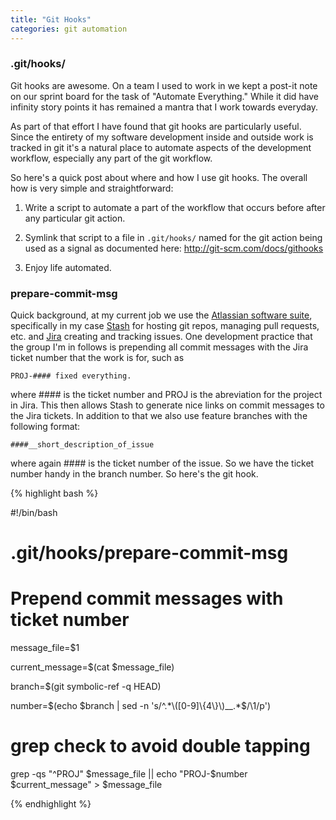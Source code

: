 ```yaml
---
title: "Git Hooks"
categories: git automation
---
```


### .git/hooks/

Git hooks are awesome. On a team I used to work in we kept a post-it note on
our sprint board for the task of "Automate Everything." While it did have
infinity story points it has remained a mantra that I work towards everyday.

As part of that effort I have found that git hooks are particularly useful.
Since the entirety of my software development inside and outside work is
tracked in git it's a natural place to automate aspects of the development
workflow, especially any part of the git workflow.

So here's a quick post about where and how I use git hooks. The overall how
is very simple and straightforward:

1. Write a script to automate a part of the workflow that occurs before
after any particular git action.

1. Symlink that script to a file in `.git/hooks/` named for the git action
being used as a signal as documented here:
<http://git-scm.com/docs/githooks>

1. Enjoy life automated.

### prepare-commit-msg


Quick background, at my current job we use the [Atlassian software
suite][atlassian], specifically in my case [Stash][stash] for hosting git repos,
managing pull requests, etc. and [Jira][jira] creating and tracking issues. One
development practice that the group I'm in follows is prepending all commit
messages with the Jira ticket number that the work is for, such as

    PROJ-#### fixed everything.

where #### is the ticket number and PROJ is the abreviation for the
project in Jira. This then allows Stash to generate nice links on commit
messages to the Jira tickets. In addition to that we also use feature branches
with the following format:

    ####__short_description_of_issue

where again #### is the ticket number of the issue. So we have the ticket
number handy in the branch number. So here's the git hook.

{% highlight bash %}

#!/bin/bash
# .git/hooks/prepare-commit-msg
#
# Prepend commit messages with ticket number

message_file=$1

current_message=$(cat $message_file)

branch=$(git symbolic-ref -q HEAD)

number=$(echo $branch | sed -n 's/^.*\([0-9]\{4\}\)__.*$/\1/p')

# grep check to avoid double tapping
grep -qs "^PROJ" $message_file ||
    echo "PROJ-$number $current_message" > $message_file

{% endhighlight %}


[atlassian]: https://www.atlassian.com/
[stash]: https://www.atlassian.com/software/stash
[jira]: https://www.atlassian.com/software/jira
